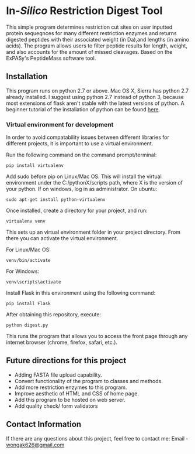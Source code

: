 # In-*Silico* Restriction Digest Tool

This simple program determines restriction cut sites on user inputted protein sequeqnces for many different restriction enzymes and returns digested peptides with their associated weight (in Da),and lengths (in amino acids). The program allows users to filter peptide results for length, weight, and also accounts for the amount of missed cleavages. Based on the ExPASy's PeptideMass software tool.

## Installation
This program runs on python 2.7 or above. Mac OS X, Sierra has python 2.7 already installed. I suggest using python 2.7 instead of 
python 3, because most extensions of flask aren't stable with the latest versions of python. A beginner tutorial of the installation of
python can be found [here](https://wiki.python.org/moin/BeginnersGuide/Download). 

### Virtual environment for development
In order to avoid compatability issues between different libraries for different projects, it is important to use a virtual environment.

Run the following command on the command prompt/terminal:
```
pip install virtualenv
```
Add sudo before pip on Linux/Mac OS. This will install the virtual environment under the C:/pythonX/scripts path, where X is the version 
of your python. If on windows, log in as administrator. On ubuntu:
```
sudo apt-get install python-virtualenv
```
Once installed, create a directory for your project, and run:
```
virtualenv venv
```
This sets up an virtual environment folder in your project directory. From there you can activate the virtual environment.

For Linux/Mac OS:
```
venv/bin/activate
```

For Windows:
```
venv\scripts\activate
```

Install Flask in this environment using the following command:
```
pip install Flask
```
After obtaining this repository, execute:
```
python digest.py
```
This runs the program that allows you to access the front page through any internet browser (chrome, firefox, safari, etc.).

## Future directions for this project
- Adding FASTA file upload capability.
- Convert functionality of the program to classes and methods.
- Add more restriction enzymes to this program.
- Improve aesthetic of HTML and CSS of home page.
- Add this program to be hosted on web server.
- Add quality check/ form validators

## Contact Information

If there are any questions about this project, feel free to contact me:
Email - wongak626@gmail.com
